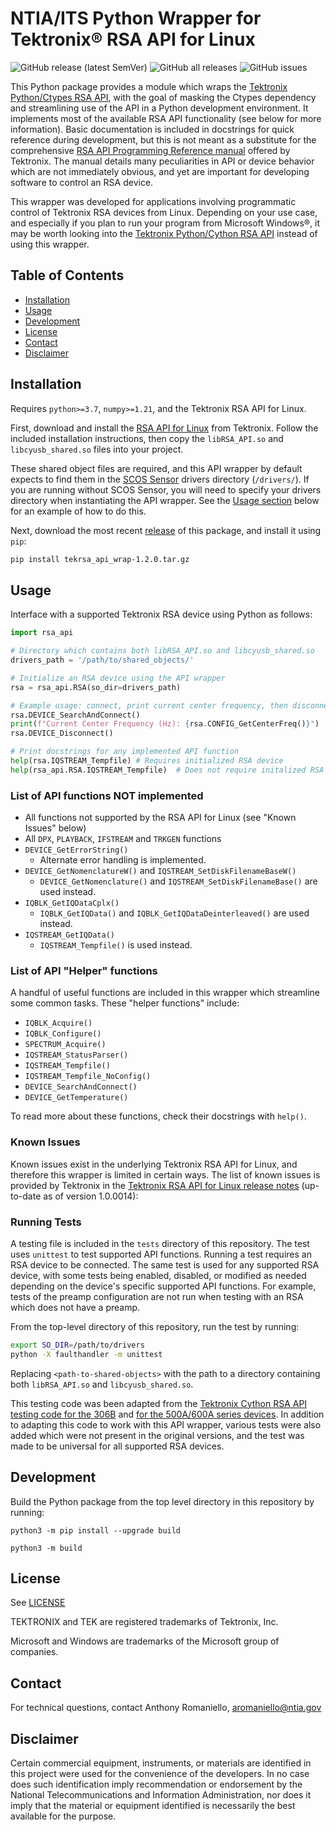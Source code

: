 # NTIA/ITS Python Wrapper for Tektronix® RSA API for Linux

![GitHub release (latest SemVer)](https://img.shields.io/github/v/release/NTIA/tekrsa-api-wrap?display_name=tag&sort=semver)
![GitHub all releases](https://img.shields.io/github/downloads/NTIA/tekrsa-api-wrap/total)
![GitHub issues](https://img.shields.io/github/issues/NTIA/tekrsa-api-wrap)

This Python package provides a module which wraps the [Tektronix Python/Ctypes RSA API](https://github.com/tektronix/RSA_API/tree/master/Python), with the goal of masking the Ctypes dependency and streamlining use of the API in a Python development environment. It implements most of the available RSA API functionality (see below for more information). Basic documentation is included in docstrings for quick reference during development, but this is not meant as a substitute for the comprehensive [RSA API Programming Reference manual](https://www.tek.com/spectrum-analyzer/rsa306-manual/rsa306-rsa306b-and-rsa500a-600a-0) offered by Tektronix. The manual details many peculiarities in API or device behavior which are not immediately obvious, and yet are important for developing software to control an RSA device.

This wrapper was developed for applications involving programmatic control of Tektronix RSA devices from Linux. Depending on your use case, and especially if you plan to run your program from Microsoft Windows®, it may be worth looking into the [Tektronix Python/Cython RSA API](https://github.com/tektronix/RSA_API/tree/master/Python/Cython%20Version) instead of using this wrapper.

## Table of Contents

- [Installation](#installation)
- [Usage](#usage)
- [Development](#development)
- [License](#license)
- [Contact](#contact)
- [Disclaimer](#disclaimer)

## Installation

Requires `python>=3.7`, `numpy>=1.21`, and the Tektronix RSA API for Linux.

First, download and install the [RSA API for Linux](https://www.tek.com/spectrum-analyzer/rsa306-software/rsa-application-programming-interface--api-for-64bit-linux--v100014) from Tektronix. Follow the included installation instructions, then copy the `libRSA_API.so` and `libcyusb_shared.so` files into your project.

These shared object files are required, and this API wrapper by default expects to find them in the [SCOS Sensor](https://github.com/NTIA/scos-sensor/) drivers directory (`/drivers/`). If you are running without SCOS Sensor, you will need to specify your drivers directory when instantiating the API wrapper. See the [Usage section](#usage) below for an example of how to do this.

Next, download the most recent [release](https://github.com/NTIA/tekrsa-api-ntia/releases) of this package, and install it using `pip`:

```bash
pip install tekrsa_api_wrap-1.2.0.tar.gz
```

## Usage

Interface with a supported Tektronix RSA device using Python as follows:

```python
import rsa_api

# Directory which contains both libRSA_API.so and libcyusb_shared.so
drivers_path = '/path/to/shared_objects/'

# Initialize an RSA device using the API wrapper
rsa = rsa_api.RSA(so_dir=drivers_path)

# Example usage: connect, print current center frequency, then disconnect
rsa.DEVICE_SearchAndConnect()
print(f"Current Center Frequency (Hz): {rsa.CONFIG_GetCenterFreq()}")
rsa.DEVICE_Disconnect()

# Print docstrings for any implemented API function
help(rsa.IQSTREAM_Tempfile) # Requires initialized RSA device
help(rsa_api.RSA.IQSTREAM_Tempfile)  # Does not require initalized RSA device
```

### List of API functions NOT implemented

- All functions not supported by the RSA API for Linux (see "Known Issues" below)
- All `DPX`, `PLAYBACK`, `IFSTREAM` and `TRKGEN` functions
- `DEVICE_GetErrorString()`
  - Alternate error handling is implemented.
- `DEVICE_GetNomenclatureW()` and `IQSTREAM_SetDiskFilenameBaseW()`
  - `DEVICE_GetNomenclature()` and `IQSTREAM_SetDiskFilenameBase()` are used instead.
- `IQBLK_GetIQDataCplx()`
  - `IQBLK_GetIQData()` and `IQBLK_GetIQDataDeinterleaved()` are used instead.
- `IQSTREAM_GetIQData()`
  - `IQSTREAM_Tempfile()` is used instead.

### List of API "Helper" functions

A handful of useful functions are included in this wrapper which streamline some common tasks. These "helper functions" include:

- `IQBLK_Acquire()`
- `IQBLK_Configure()`
- `SPECTRUM_Acquire()`
- `IQSTREAM_StatusParser()`
- `IQSTREAM_Tempfile()`
- `IQSTREAM_Tempfile_NoConfig()`
- `DEVICE_SearchAndConnect()`
- `DEVICE_GetTemperature()`

To read more about these functions, check their docstrings with `help()`.

### Known Issues

Known issues exist in the underlying Tektronix RSA API for Linux, and therefore this wrapper is limited in certain ways. The list of known issues is provided by Tektronix in the [Tektronix RSA API for Linux release notes](https://download.tek.com/software/supporting_files/ReleaseNotes_1_0_0014_64bit_066207701.txt) (up-to-date as of version 1.0.0014):

### Running Tests

A testing file is included in the `tests` directory of this repository. The test uses `unittest` to test supported API functions. Running a test requires an RSA device to be connected. The same test is used for any supported RSA device, with some tests being enabled, disabled, or modified as needed depending on the device's specific supported API functions. For example, tests of the preamp configuration are not run when testing with an RSA which does not have a preamp.

From the top-level directory of this repository, run the test by running:

  ```bash
  export SO_DIR=/path/to/drivers
  python -X faulthandler -m unittest
  ```

Replacing `<path-to-shared-objects>` with the path to a directory containing both `libRSA_API.so` and `libcyusb_shared.so`.

This testing code was been adapted from the [Tektronix Cython RSA API testing code for the 306B](https://github.com/tektronix/RSA_API/blob/master/Python/Cython%20Version/test_rsa306b.py) and [for the 500A/600A series devices](https://github.com/tektronix/RSA_API/blob/master/Python/Cython%20Version/test_rsa500-600.py). In addition to adapting this code to work with this API wrapper, various tests were also added which were not present in the original versions, and the test was made to be universal for all supported RSA devices.

## Development

Build the Python package from the top level directory in this repository by running:

`python3 -m pip install --upgrade build`

`python3 -m build`

## License

See [LICENSE](LICENSE.md)

TEKTRONIX and TEK are registered trademarks of Tektronix, Inc.

Microsoft and Windows are trademarks of the Microsoft group of companies.

## Contact

For technical questions, contact Anthony Romaniello, aromaniello@ntia.gov

## Disclaimer

Certain commercial equipment, instruments, or materials are identified in this project were used for the convenience of the developers. In no case does such identification imply recommendation or endorsement by the National Telecommunications and Information Administration, nor does it imply that the material or equipment identified is necessarily the best available for the purpose.
